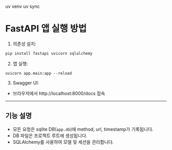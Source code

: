 uv venv
uv sync

# FastAPI 앱 실행 방법

1. 의존성 설치:

```
pip install fastapi uvicorn sqlalchemy
```

2. 앱 실행:

```
uvicorn app.main:app --reload
```

3. Swagger UI:

- 브라우저에서 http://localhost:8000/docs 접속

---

## 기능 설명

- 모든 요청은 sqlite DB(`app.db`)에 method, url, timestamp가 기록됩니다.
- DB 파일은 프로젝트 루트에 생성됩니다.
- SQLAlchemy를 사용하여 모델 및 세션을 관리합니다.
